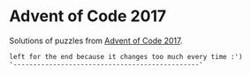 # Advent of Code 2017

Solutions of puzzles from [Advent of Code 2017](https://adventofcode.com/2017).

```
left for the end because it changes too much every time :')
'-----------------------------------------------'
```
